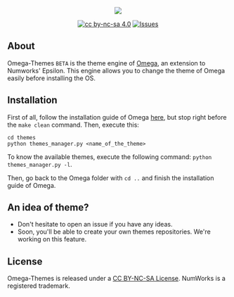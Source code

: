 <p align="center"><img src="https://github.com/Omega-Numworks/Omega-Design/blob/master/Omega-Themes.png" /></p>

<p align="center">
  <a href="https://creativecommons.org/licenses/by-nc-sa/4.0/"><img alt="cc by-nc-sa 4.0" src="https://img.shields.io/badge/License-CC%20BY--NC--SA%204.0-lightgrey.svg?labelColor=292929&logo=creative%20commons&style=for-the-badge" /></a>
  <a href="https://github.com/Omega-Numworks/Omega-Themes/issues"><img alt="Issues" src="https://img.shields.io/github/issues/Omega-Numworks/Omega-Themes.svg?labelColor=292929&logo=git&style=for-the-badge" /></a>
</p>

## About

Omega-Themes `BETA` is the theme engine of [Omega](https://github.com/Omega-Numworks/Omega), an extension to Numworks' Epsilon. This engine allows you to change the theme of Omega easily before installing the OS.

## Installation

First of all, follow the installation guide of Omega [here](https://github.com/Omega-Numworks/Omega), but stop right before the `make clean` command. Then, execute this:

```
cd themes
python themes_manager.py <name_of_the_theme>
```

To know the available themes, execute the following command: `python themes_manager.py -l`.

Then, go back to the Omega folder with `cd ..` and finish the installation guide of Omega.

## An idea of theme?

- Don't hesitate to open an issue if you have any ideas.
- Soon, you'll be able to create your own themes repositories. We're working on this feature.

## License

Omega-Themes is released under a [CC BY-NC-SA License](https://creativecommons.org/licenses/by-nc-sa/4.0/legalcode). NumWorks is a registered trademark.
